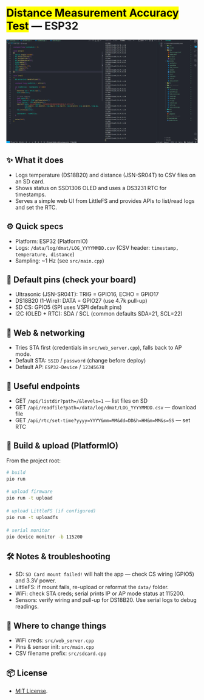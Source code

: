 # <mark>Distance Measurement Accuracy Test</mark> — ESP32

<p align="center">
	<img src="thumbnail.webp" alt="thumbnail" />
</p>

## ✨ What it does

- Logs temperature (DS18B20) and distance (JSN-SR04T) to CSV files on an SD card.
- Shows status on SSD1306 OLED and uses a DS3231 RTC for timestamps.
- Serves a simple web UI from LittleFS and provides APIs to list/read logs and set the RTC.

## ⚙️ Quick specs

- Platform: ESP32 (PlatformIO)
- Logs: `/data/log/dmat/LOG_YYYYMMDD.csv` (CSV header: `timestamp, temperature, distance`)
- Sampling: ~1 Hz (see `src/main.cpp`)

## 🔌 Default pins (check your board)

- Ultrasonic (JSN-SR04T): TRIG = GPIO16, ECHO = GPIO17
- DS18B20 (1-Wire): DATA = GPIO27 (use 4.7k pull-up)
- SD CS: GPIO5 (SPI uses VSPI default pins)
- I2C (OLED + RTC): SDA / SCL (common defaults SDA=21, SCL=22)

## 📡 Web & networking

- Tries STA first (credentials in `src/web_server.cpp`), falls back to AP mode.
- Default STA: `SSID` / `password` (change before deploy)
- Default AP: `ESP32-Device` / `12345678`

## 📁 Useful endpoints

- GET `/api/listdir?path=/&levels=1` — list files on SD
- GET `/api/readfile?path=/data/log/dmat/LOG_YYYYMMDD.csv` — download file
- GET `/api/rtc/set-time?yyyy=YYYY&mm=MM&dd=DD&h=HH&m=MM&s=SS` — set RTC

## 🚀 Build & upload (PlatformIO)

From the project root:

```bash
# build
pio run

# upload firmware
pio run -t upload

# upload LittleFS (if configured)
pio run -t uploadfs

# serial monitor
pio device monitor -b 115200
```

## 🛠 Notes & troubleshooting

- SD: `SD Card mount failed!` will halt the app — check CS wiring (GPIO5) and 3.3V power.
- LittleFS: if mount fails, re-upload or reformat the `data/` folder.
- WiFi: check STA creds; serial prints IP or AP mode status at 115200.
- Sensors: verify wiring and pull-up for DS18B20. Use serial logs to debug readings.

## 🔧 Where to change things

- WiFi creds: `src/web_server.cpp`
- Pins & sensor init: `src/main.cpp`
- CSV filename prefix: `src/sdcard.cpp`

## 📦 License

- [MIT License](LICENSE).


